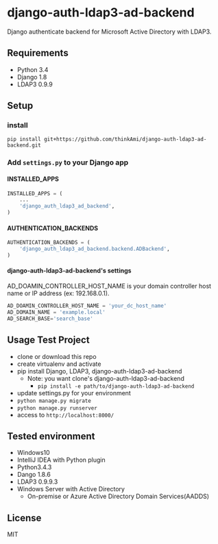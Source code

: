 # django-auth-ldap3-ad-backend
Django authenticate backend for Microsoft Active Directory with LDAP3.

## Requirements
- Python 3.4
- Django 1.8
- LDAP3 0.9.9

## Setup 
### install

```
pip install git+https://github.com/thinkAmi/django-auth-ldap3-ad-backend.git
```

### Add `settings.py` to your Django app
#### INSTALLED_APPS

```python
INSTALLED_APPS = (
    ...
    'django_auth_ldap3_ad_backend',
)
```

#### AUTHENTICATION_BACKENDS

```python
AUTHENTICATION_BACKENDS = (
    'django_auth_ldap3_ad_backend.backend.ADBackend',
)
```

#### django-auth-ldap3-ad-backend's settings
AD_DOAMIN_CONTROLLER_HOST_NAME is your domain controller host name or IP address (ex: 192.168.0.1).

```python
AD_DOAMIN_CONTROLLER_HOST_NAME = 'your_dc_host_name'
AD_DOMAIN_NAME = 'example.local'
AD_SEARCH_BASE='search_base'
```

## Usage Test Project

- clone or download this repo
- create virtualenv and activate
- pip install Django, LDAP3, django-auth-ldap3-ad-backend
  - Note: you want clone's django-auth-ldap3-ad-backend
    - `pip install -e path/to/django-auth-ldap3-ad-backend`
- update settings.py for your environment
- `python manage.py migrate`
- `python manage.py runserver`
- access to `http://localhost:8000/`

## Tested environment
- Windows10
- IntelliJ IDEA with Python plugin
- Python3.4.3
- Dango 1.8.6
- LDAP3 0.9.9.3
- Windows Server with Active Directory
  - On-premise or Azure Active Directory Domain Services(AADDS)

## License
MIT
